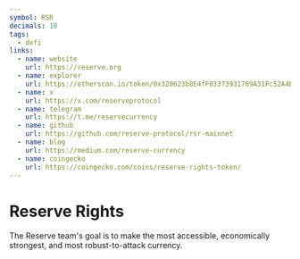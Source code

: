 ```yaml
---
symbol: RSR
decimals: 18
tags:
  - defi
links:
  - name: website
    url: https://reserve.org
  - name: explorer
    url: https://etherscan.io/token/0x320623b8E4fF03373931769A31Fc52A4E78B5d70
  - name: x
    url: https://x.com/reserveprotocol
  - name: telegram
    url: https://t.me/reservecurrency
  - name: github
    url: https://github.com/reserve-protocol/rsr-mainnet
  - name: blog
    url: https://medium.com/reserve-currency
  - name: coingecko
    url: https://coingecko.com/coins/reserve-rights-token/
---
```


# Reserve Rights

The Reserve team's goal is to make the most accessible, economically strongest, and most robust-to-attack currency.
